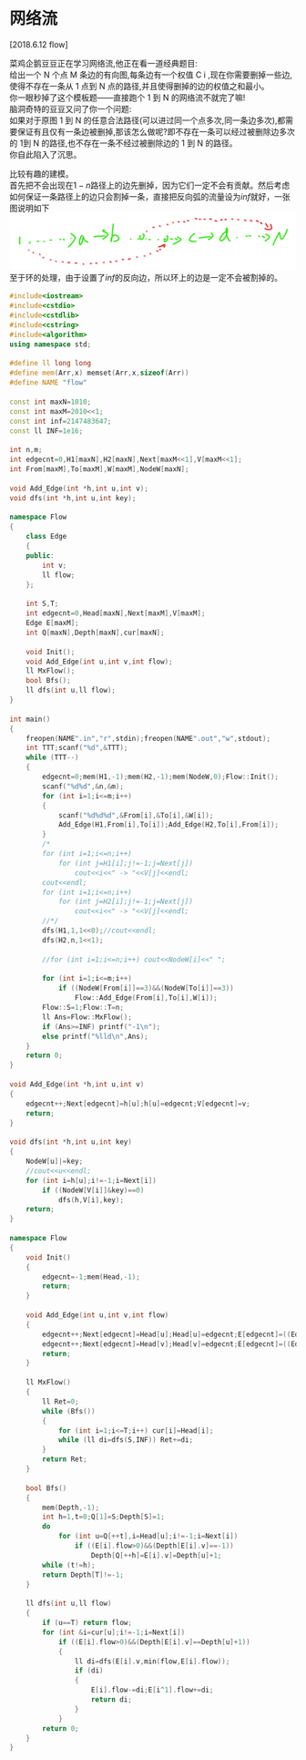 # 网络流
[2018.6.12 flow]

菜鸡企鹅豆豆正在学习网络流,他正在看一道经典题目:   
给出一个 N 个点 M 条边的有向图,每条边有一个权值 C i ,现在你需要删掉一些边,使得不存在一条从 1 点到 N 点的路径,并且使得删掉的边的权值之和最小。  
你一眼秒掉了这个模板题——直接跑个 1 到 N 的网络流不就完了嘛!  
脑洞奇特的豆豆又问了你一个问题:  
如果对于原图 1 到 N 的任意合法路径(可以进过同一个点多次,同一条边多次),都需要保证有且仅有一条边被删掉,那该怎么做呢?即不存在一条可以经过被删除边多次的 1到 N 的路径,也不存在一条不经过被删除边的 1 到 N 的路径。   
你自此陷入了沉思。

比较有趣的建模。  
首先把不会出现在$1-n$路径上的边先删掉，因为它们一定不会有贡献。然后考虑如何保证一条路径上的边只会割掉一条，直接把反向弧的流量设为$inf$就好，一张图说明如下  
![flow](_v_images/_flow_1528812733_1595102351.png)  
至于环的处理，由于设置了$inf$的反向边，所以环上的边是一定不会被割掉的。

```cpp
#include<iostream>
#include<cstdio>
#include<cstdlib>
#include<cstring>
#include<algorithm>
using namespace std;

#define ll long long
#define mem(Arr,x) memset(Arr,x,sizeof(Arr))
#define NAME "flow"

const int maxN=1010;
const int maxM=2010<<1;
const int inf=2147483647;
const ll INF=1e16;

int n,m;
int edgecnt=0,H1[maxN],H2[maxN],Next[maxM<<1],V[maxM<<1];
int From[maxM],To[maxM],W[maxM],NodeW[maxN];

void Add_Edge(int *h,int u,int v);
void dfs(int *h,int u,int key);

namespace Flow
{
	class Edge
	{
	public:
		int v;
		ll flow;
	};

	int S,T;
	int edgecnt=0,Head[maxN],Next[maxM],V[maxM];
	Edge E[maxM];
	int Q[maxN],Depth[maxN],cur[maxN];

	void Init();
	void Add_Edge(int u,int v,int flow);
	ll MxFlow();
	bool Bfs();
	ll dfs(int u,ll flow);
}

int main()
{
	freopen(NAME".in","r",stdin);freopen(NAME".out","w",stdout);
	int TTT;scanf("%d",&TTT);
	while (TTT--)
	{
		edgecnt=0;mem(H1,-1);mem(H2,-1);mem(NodeW,0);Flow::Init();
		scanf("%d%d",&n,&m);
		for (int i=1;i<=m;i++)
		{
			scanf("%d%d%d",&From[i],&To[i],&W[i]);
			Add_Edge(H1,From[i],To[i]);Add_Edge(H2,To[i],From[i]);
		}
		/*
		for (int i=1;i<=n;i++)
			for (int j=H1[i];j!=-1;j=Next[j])
				cout<<i<<" -> "<<V[j]<<endl;
		cout<<endl;
		for (int i=1;i<=n;i++)
			for (int j=H2[i];j!=-1;j=Next[j])
				cout<<i<<" -> "<<V[j]<<endl;
		//*/
		dfs(H1,1,1<<0);//cout<<endl;
		dfs(H2,n,1<<1);

		//for (int i=1;i<=n;i++) cout<<NodeW[i]<<" ";

		for (int i=1;i<=m;i++)
			if ((NodeW[From[i]]==3)&&(NodeW[To[i]]==3))
				Flow::Add_Edge(From[i],To[i],W[i]);
		Flow::S=1;Flow::T=n;
		ll Ans=Flow::MxFlow();
		if (Ans>=INF) printf("-1\n");
		else printf("%lld\n",Ans);
	}
	return 0;
}

void Add_Edge(int *h,int u,int v)
{
	edgecnt++;Next[edgecnt]=h[u];h[u]=edgecnt;V[edgecnt]=v;
	return;
}

void dfs(int *h,int u,int key)
{
	NodeW[u]|=key;
	//cout<<u<<endl;
	for (int i=h[u];i!=-1;i=Next[i])
		if ((NodeW[V[i]]&key)==0)
			dfs(h,V[i],key);
	return;
}

namespace Flow
{
	void Init()
	{
		edgecnt=-1;mem(Head,-1);
		return;
	}

	void Add_Edge(int u,int v,int flow)
	{
		edgecnt++;Next[edgecnt]=Head[u];Head[u]=edgecnt;E[edgecnt]=((Edge){v,flow});
		edgecnt++;Next[edgecnt]=Head[v];Head[v]=edgecnt;E[edgecnt]=((Edge){u,INF});
		return;
	}

	ll MxFlow()
	{
		ll Ret=0;
		while (Bfs())
		{
			for (int i=1;i<=T;i++) cur[i]=Head[i];
			while (ll di=dfs(S,INF)) Ret+=di;
		}
		return Ret;
	}

	bool Bfs()
	{
		mem(Depth,-1);
		int h=1,t=0;Q[1]=S;Depth[S]=1;
		do
			for (int u=Q[++t],i=Head[u];i!=-1;i=Next[i])
				if ((E[i].flow>0)&&(Depth[E[i].v]==-1))
					Depth[Q[++h]=E[i].v]=Depth[u]+1;
		while (t!=h);
		return Depth[T]!=-1;
	}

	ll dfs(int u,ll flow)
	{
		if (u==T) return flow;
		for (int &i=cur[u];i!=-1;i=Next[i])
			if ((E[i].flow>0)&&(Depth[E[i].v]==Depth[u]+1))
			{
				ll di=dfs(E[i].v,min(flow,E[i].flow));
				if (di)
				{
					E[i].flow-=di;E[i^1].flow+=di;
					return di;
				}
			}
		return 0;
	}
}
```